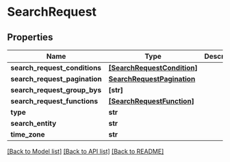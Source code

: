 # SearchRequest

## Properties
Name | Type | Description | Notes
------------ | ------------- | ------------- | -------------
**search_request_conditions** | [**[SearchRequestCondition]**](SearchRequestCondition.md) |  | [optional] 
**search_request_pagination** | [**SearchRequestPagination**](SearchRequestPagination.md) |  | [optional] 
**search_request_group_bys** | **[str]** |  | [optional] 
**search_request_functions** | [**[SearchRequestFunction]**](SearchRequestFunction.md) |  | [optional] 
**type** | **str** |  | [optional] 
**search_entity** | **str** |  | [optional] 
**time_zone** | **str** |  | [optional] 

[[Back to Model list]](../README.md#documentation-for-models) [[Back to API list]](../README.md#documentation-for-api-endpoints) [[Back to README]](../README.md)



